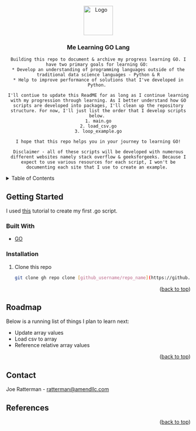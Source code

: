<div id="top"></div>

<!-- PROJECT LOGO -->
<br />
<div align="center">
  <a href="https://github.com/github_username/repo_name">
    <img src="images/logo.png" alt="Logo" width="80" height="80">
  </a>

<h3 align="center">Me Learning GO Lang</h3>


    Building this repo to document & archive my progress learning GO. I have two primary goals for learning GO: 
    * Develop an understanding of programming languages outside of the traditional data science languages - Python & R
    * Help to improve performance of solutions that I've developed in Python. 

    I'll contiue to update this ReadME for as long as I continue learning with my progression through learning. As I better understand how GO scripts are developed into packages, I'll clean up the repository structure. For now, I'll just list the order that I develop scripts below. 
    1. main.go
    2. load_csv.go
    3. loop_example.go

    I hope that this repo helps you in your journey to learning GO!

    Disclaimer - all of these scripts will be developed with numerous different websites namely stack overflow & geeksforgeeks. Because I expect to use various resources for each script, I won't be documenting each site that I use to create an example. 


</div>



<!-- TABLE OF CONTENTS -->
<details>
  <summary>Table of Contents</summary>
  <ol>
    <li>
      <a href="#about-the-project">About The Project</a>
      <ul>
        <li><a href="#built-with">Built With</a></li>
      </ul>
    </li>
    <li>
      <a href="#getting-started">Getting Started</a>
      <ul>
        <li><a href="#prerequisites">Prerequisites</a></li>
        <li><a href="#installation">Installation</a></li>
        <li><a href="#configuration">Configuration</a></li>
      </ul>
    </li>
    <li><a href="#usage">Usage</a></li>
    <li><a href="#roadmap">Roadmap</a></li>
    <li><a href="#contact">Contact</a></li>
  </ol>
</details>



<!-- GETTING STARTED -->
## Getting Started

I used [this](https://www.digitalocean.com/community/tutorials/how-to-use-go-modules) tutorial to create my first .go script. 

### Built With

* [GO](https://go.dev/ref/mod)

### Installation

1. Clone this repo
   ```sh
   git clone gh repo clone [github_username/repo_name](https://github.com/JoeRatterman-AMEND/learning-go-lang)
   ```

<p align="right">(<a href="#top">back to top</a>)</p>


<!-- ROADMAP -->
## Roadmap

Below is a running list of things I plan to learn next:

- Update array values
- Load csv to array
- Reference relative array values


<p align="right">(<a href="#top">back to top</a>)</p>

<!-- CONTACT -->
## Contact

Joe Ratterman - ratterman@amendllc.com

<!-- MARKDOWN LINKS & IMAGES -->
## References
[company-logo]: images/logo.png

<p align="right">(<a href="#top">back to top</a>)</p>

